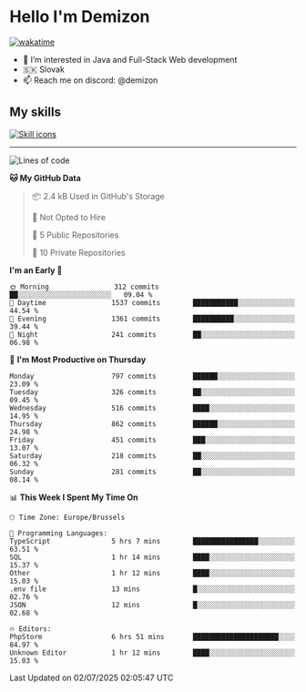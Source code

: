 # Hello I'm Demizon
[![wakatime](https://wakatime.com/badge/user/6ad1949f-d6d7-44f9-9eee-c35e54cc499b.svg)](https://wakatime.com/@6ad1949f-d6d7-44f9-9eee-c35e54cc499b)
- 👀 I’m interested in Java and Full-Stack Web development
- 🇸🇰 Slovak
- 📫 Reach me on discord: @demizon

## My skills
[![Skill icons](https://skillicons.dev/icons?i=java,js,ts,html,css,react,nextjs,tailwind,supabase,py,git,docker,linux,mysql,postgres,mongo&theme=dark)](https://github.com/Demizon3433)

---

<!--START_SECTION:waka-->
![Lines of code](https://img.shields.io/badge/From%20Hello%20World%20I%27ve%20Written-1.1%20million%20lines%20of%20code-blue)

**🐱 My GitHub Data** 

> 📦 2.4 kB Used in GitHub's Storage 
 > 
> 🚫 Not Opted to Hire
 > 
> 📜 5 Public Repositories 
 > 
> 🔑 10 Private Repositories 
 > 
**I'm an Early 🐤** 

```text
🌞 Morning                312 commits         ██░░░░░░░░░░░░░░░░░░░░░░░   09.04 % 
🌆 Daytime                1537 commits        ███████████░░░░░░░░░░░░░░   44.54 % 
🌃 Evening                1361 commits        ██████████░░░░░░░░░░░░░░░   39.44 % 
🌙 Night                  241 commits         ██░░░░░░░░░░░░░░░░░░░░░░░   06.98 % 
```
📅 **I'm Most Productive on Thursday** 

```text
Monday                   797 commits         ██████░░░░░░░░░░░░░░░░░░░   23.09 % 
Tuesday                  326 commits         ██░░░░░░░░░░░░░░░░░░░░░░░   09.45 % 
Wednesday                516 commits         ████░░░░░░░░░░░░░░░░░░░░░   14.95 % 
Thursday                 862 commits         ██████░░░░░░░░░░░░░░░░░░░   24.98 % 
Friday                   451 commits         ███░░░░░░░░░░░░░░░░░░░░░░   13.07 % 
Saturday                 218 commits         ██░░░░░░░░░░░░░░░░░░░░░░░   06.32 % 
Sunday                   281 commits         ██░░░░░░░░░░░░░░░░░░░░░░░   08.14 % 
```


📊 **This Week I Spent My Time On** 

```text
🕑︎ Time Zone: Europe/Brussels

💬 Programming Languages: 
TypeScript               5 hrs 7 mins        ████████████████░░░░░░░░░   63.51 % 
SQL                      1 hr 14 mins        ████░░░░░░░░░░░░░░░░░░░░░   15.37 % 
Other                    1 hr 12 mins        ████░░░░░░░░░░░░░░░░░░░░░   15.03 % 
.env file                13 mins             █░░░░░░░░░░░░░░░░░░░░░░░░   02.76 % 
JSON                     12 mins             █░░░░░░░░░░░░░░░░░░░░░░░░   02.68 % 

🔥 Editors: 
PhpStorm                 6 hrs 51 mins       █████████████████████░░░░   84.97 % 
Unknown Editor           1 hr 12 mins        ████░░░░░░░░░░░░░░░░░░░░░   15.03 % 
```


 Last Updated on 02/07/2025 02:05:47 UTC
<!--END_SECTION:waka-->
